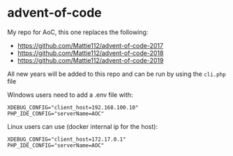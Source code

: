 # advent-of-code
My repo for AoC, this one replaces the following:

- https://github.com/Mattie112/advent-of-code-2017
- https://github.com/Mattie112/advent-of-code-2018
- https://github.com/Mattie112/advent-of-code-2019

All new years will be added to this repo and can be run by using the `cli.php` file

Windows users need to add a .env file with:
```
XDEBUG_CONFIG="client_host=192.168.100.10"
PHP_IDE_CONFIG="serverName=AOC"
```

Linux users can use (docker internal ip for the host):
```
XDEBUG_CONFIG="client_host=172.17.0.1"
PHP_IDE_CONFIG="serverName=AOC"
```
